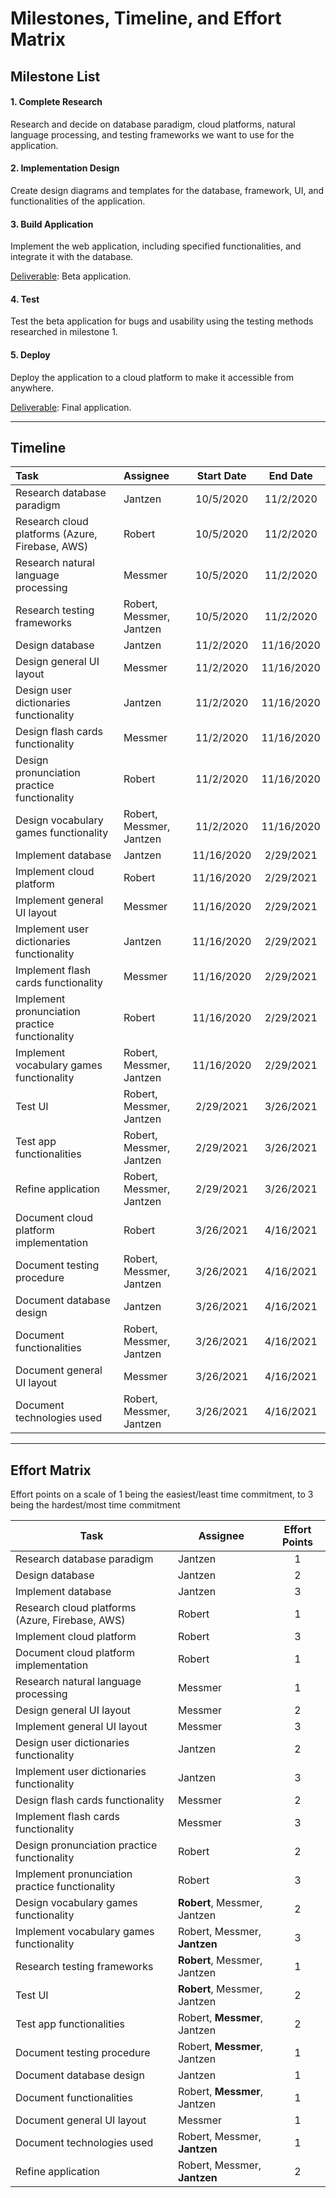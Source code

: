 # Milestones, Timeline, and Effort Matrix

## Milestone List

#### **1. Complete Research**

Research and decide on database paradigm, cloud platforms, natural language processing, and testing frameworks we want to use for the application.

#### **2. Implementation Design**

Create design diagrams and templates for the database, framework, UI, and functionalities of the application.

#### **3. Build Application**

Implement the web application, including specified functionalities, and integrate it with the database.

<u>Deliverable</u>: Beta application.

#### **4. Test**

Test the beta application for bugs and usability using the testing methods researched in milestone 1.

#### **5. Deploy**

Deploy the application to a cloud platform to make it accessible from anywhere.

<u>Deliverable</u>: Final application.

---
## Timeline

|Task|Assignee|Start Date|End Date|
|:----|:-------|:----------:|:--------:|
|Research database paradigm|Jantzen|10/5/2020|11/2/2020|
|Research cloud platforms (Azure, Firebase, AWS)|Robert|10/5/2020|11/2/2020|
|Research natural language processing|Messmer|10/5/2020|11/2/2020|
|Research testing frameworks|Robert, Messmer, Jantzen|10/5/2020|11/2/2020|
|Design database|Jantzen|11/2/2020|11/16/2020|
|Design general UI layout|Messmer|11/2/2020|11/16/2020|
|Design user dictionaries functionality|Jantzen|11/2/2020|11/16/2020|
|Design flash cards functionality|Messmer|11/2/2020|11/16/2020|
|Design pronunciation practice functionality|Robert|11/2/2020|11/16/2020|
|Design vocabulary games functionality|Robert, Messmer, Jantzen|11/2/2020|11/16/2020|
|Implement database|Jantzen|11/16/2020|2/29/2021|
|Implement cloud platform|Robert|11/16/2020|2/29/2021|
|Implement general UI layout|Messmer|11/16/2020|2/29/2021|
|Implement user dictionaries functionality|Jantzen|11/16/2020|2/29/2021|
|Implement flash cards functionality|Messmer|11/16/2020|2/29/2021|
|Implement pronunciation practice functionality|Robert|11/16/2020|2/29/2021|
|Implement vocabulary games functionality|Robert, Messmer, Jantzen|11/16/2020|2/29/2021|
|Test UI|Robert, Messmer, Jantzen|2/29/2021|3/26/2021|
|Test app functionalities|Robert, Messmer, Jantzen|2/29/2021|3/26/2021|
|Refine application|Robert, Messmer, Jantzen|2/29/2021|3/26/2021|
|Document cloud platform implementation|Robert|3/26/2021|4/16/2021|
|Document testing procedure|Robert, Messmer, Jantzen|3/26/2021|4/16/2021|
|Document database design|Jantzen|3/26/2021|4/16/2021|
|Document functionalities|Robert, Messmer, Jantzen|3/26/2021|4/16/2021|
|Document general UI layout|Messmer|3/26/2021|4/16/2021|
|Document technologies used|Robert, Messmer, Jantzen|3/26/2021|4/16/2021|

---
## Effort Matrix

Effort points on a scale of 1 being the easiest/least time commitment, to 3 being the hardest/most time commitment

|Task|Assignee|Effort Points|
|----|--------|:-----------:|
|Research database paradigm|Jantzen|1|
|Design database|Jantzen|2|
|Implement database|Jantzen|3|
|Research cloud platforms (Azure, Firebase, AWS)|Robert|1|
|Implement cloud platform|Robert|3|
|Document cloud platform implementation|Robert|1|
|Research natural language processing|Messmer|1|
|Design general UI layout|Messmer|2|
|Implement general UI layout|Messmer|3|
|Design user dictionaries functionality|Jantzen|2|
|Implement user dictionaries functionality|Jantzen|3|
|Design flash cards functionality|Messmer|2|
|Implement flash cards functionality|Messmer|3|
|Design pronunciation practice functionality|Robert|2|
|Implement pronunciation practice functionality|Robert|3|
|Design vocabulary games functionality|**Robert**, Messmer, Jantzen|2|
|Implement vocabulary games functionality|Robert, Messmer, **Jantzen**|3|
|Research testing frameworks|**Robert**, Messmer, Jantzen|1|
|Test UI|**Robert**, Messmer, Jantzen|2|
|Test app functionalities|Robert, **Messmer**, Jantzen|2|
|Document testing procedure|Robert, **Messmer**, Jantzen|1|
|Document database design|Jantzen|1|
|Document functionalities|Robert, **Messmer**, Jantzen|1|
|Document general UI layout|Messmer|1|
|Document technologies used|Robert, Messmer, **Jantzen**|1|
|Refine application|Robert, Messmer, **Jantzen**|2|